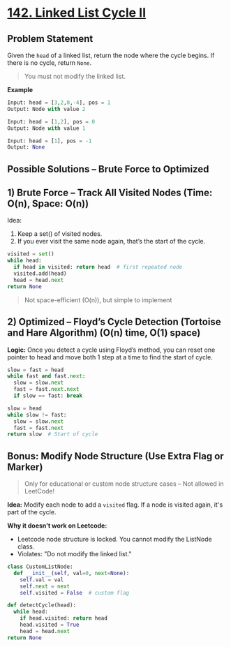 # [142. Linked List Cycle II](https://leetcode.com/problems/linked-list-cycle-ii/)

## Problem Statement
Given the `head` of a linked list, return the node where the cycle begins.
If there is no cycle, return `None`.

> You must not modify the linked list. 

**Example**
```python
Input: head = [3,2,0,-4], pos = 1  
Output: Node with value 2
```
```python
Input: head = [1,2], pos = 0  
Output: Node with value 1
```
```python
Input: head = [1], pos = -1  
Output: None
```
## Possible Solutions – Brute Force to Optimized
## 1) Brute Force – Track All Visited Nodes (Time: O(n), Space: O(n))  
Idea:
1. Keep a set() of visited nodes.    
2. If you ever visit the same node again, that’s the start of the cycle.  

```python
visited = set()
while head:
  if head in visited: return head  # first repeated node
  visited.add(head)
  head = head.next
return None
```
> Not space-efficient (O(n)), but simple to implement


## 2) Optimized – Floyd’s Cycle Detection (Tortoise and Hare Algorithm) (O(n) time, O(1) space)  
**Logic:** Once you detect a cycle using Floyd’s method, you can reset one pointer to head and move both 1 step at a time to find the start of cycle.

```python
slow = fast = head
while fast and fast.next:
  slow = slow.next
  fast = fast.next.next
  if slow == fast: break

slow = head
while slow != fast:
  slow = slow.next
  fast = fast.next
return slow  # Start of cycle
```


## Bonus: Modify Node Structure (Use Extra Flag or Marker)
> Only for educational or custom node structure cases – Not allowed in LeetCode!

**Idea:** Modify each node to add a `visited` flag. If a node is visited again, it's part of the cycle.

**Why it doesn’t work on Leetcode:**
- Leetcode node structure is locked. You cannot modify the ListNode class.
- Violates: "Do not modify the linked list."

```python
class CustomListNode:
  def __init__(self, val=0, next=None):
    self.val = val
    self.next = next
    self.visited = False  # custom flag

def detectCycle(head):
  while head:
    if head.visited: return head
    head.visited = True
    head = head.next
return None
```
